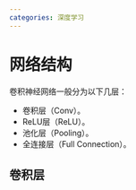 ```yaml
---
categories: 深度学习
---
```


# 网络结构

卷积神经网络一般分为以下几层：

- 卷积层（Conv）。
- ReLU层（ReLU）。
- 池化层（Pooling）。
- 全连接层（Full Connection）。

## 卷积层

